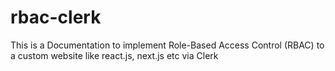 # rbac-clerk
This is a Documentation to implement Role-Based Access Control (RBAC) to a custom website like react.js, next.js etc via Clerk
